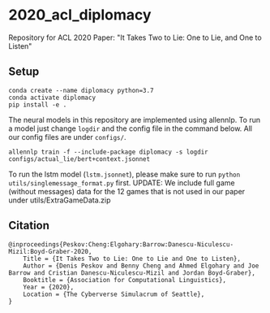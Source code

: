 # 2020_acl_diplomacy
Repository for ACL 2020 Paper: "It Takes Two to Lie: One to Lie, and One to Listen"

## Setup

```
conda create --name diplomacy python=3.7
conda activate diplomacy
pip install -e .
```

The neural models in this repository are implemented using allennlp. To run a model just change `logdir` and the config file in the command below. All our config files are under `configs/`. 

```
allennlp train -f --include-package diplomacy -s logdir configs/actual_lie/bert+context.jsonnet
```

To run the lstm model (`lstm.jsonnet`), please make sure to run `python utils/singlemessage_format.py` first.
UPDATE: We include full game (without messages) data for the 12 games that is not used in our paper under utils/ExtraGameData.zip


## Citation
```
@inproceedings{Peskov:Cheng:Elgohary:Barrow:Danescu-Niculescu-Mizil:Boyd-Graber-2020,
	Title = {It Takes Two to Lie: One to Lie and One to Listen},
	Author = {Denis Peskov and Benny Cheng and Ahmed Elgohary and Joe Barrow and Cristian Danescu-Niculescu-Mizil and Jordan Boyd-Graber},
	Booktitle = {Association for Computational Linguistics},
	Year = {2020},
	Location = {The Cyberverse Simulacrum of Seattle},
}
```
